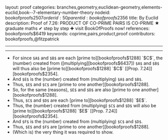 layout: proof
categories: branches,geometry,euclidean-geometry,elements-euclid,book--7-elementary-number-theory
nodeid: bookofproofs$2507
orderid: 50
parentid: bookofproofs$2356
title: By Euclid
description: Proof of 7.26: PRODUCT OF CO-PRIME PAIRS IS CO-PRIME ★ graduate maths ✔ step by step ✚ visit BookOfProofs now!
references: bookofproofs$6419
keywords: coprime,pairs,product,proof
contributors: bookofproofs,@fitzpatrick

---


---



* For since `$A$` and `$B$` are each [prime to][bookofproofs$1288] `$C$`, the (number) created from ([multiplying][bookofproofs$6437]) `$A$` and `$B$` will thus also be [prime to][bookofproofs$1288] `$C$` [[Prop. 7.24]][bookofproofs$2354].
* And `$E$` is the (number) created from (multiplying) `$A$` and `$B$`.
* Thus, `$E$` and `$C$` are [prime to one another][bookofproofs$1288].
* So, for the same (reasons), `$E$` and `$D$` are also [prime to one another][bookofproofs$1288].
* Thus, `$C$` and `$D$` are each [prime to][bookofproofs$1288] `$E$`.
* Thus, the (number) created from (multiplying) `$C$` and `$D$` will also be [prime to][bookofproofs$1288] `$E$` [[Prop. 7.24]][bookofproofs$2354].
* And `$F$` is the (number) created from (multiplying) `$C$` and `$D$`.
* Thus, `$E$` and `$F$` are [prime to one another][bookofproofs$1288].
* (Which is) the very thing it was required to show.
